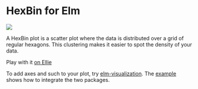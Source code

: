 # HexBin for Elm

<img style="max-width: 100%;" src="https://rawgit.com/folkertdev/elm-hexbin/master/examples/colorEncoding.svg" /> 

A HexBin plot is a scatter plot where the data is distributed over a grid of regular hexagons. This clustering makes 
it easier to spot the density of your data. 

Play with it [on Ellie](https://ellie-app.com/3DzPcKrpfdga1/0)

To add axes and such to your plot, try [elm-visualization](http://package.elm-lang.org/packages/gampleman/elm-visualization/1.3.0/Visualization-Axis). The [example](https://github.com/folkertdev/elm-hexbin/blob/master/examples/Example.elm) shows how to integrate the two packages. 

